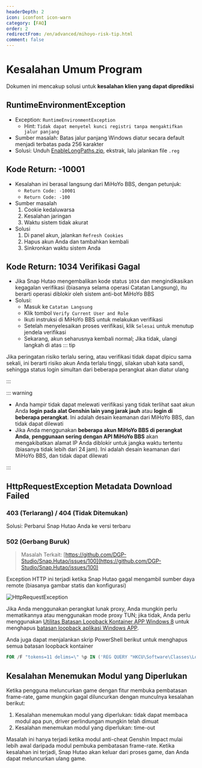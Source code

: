 ```yaml
---
headerDepth: 2
icon: iconfont icon-warn
category: [FAQ]
order: 2
redirectFrom: /en/advanced/mihoyo-risk-tip.html
comment: false
---
```


# Kesalahan Umum Program

Dokumen ini mencakup solusi untuk **kesalahan klien yang dapat diprediksi**

## RuntimeEnvironmentException

- Exception: `RuntimeEnvironmentException`
  - Hint: `Tidak dapat menyetel kunci registri tanpa mengaktifkan jalur panjang`
- Sumber masalah: Batas jalur panjang Windows diatur secara default menjadi terbatas pada 256 karakter
- Solusi: Unduh [EnableLongPaths.zip](https://d.hut.ao/d/tools/EnableLongPaths.zip), ekstrak, lalu jalankan file `.reg`

## Kode Return: -10001

- Kesalahan ini berasal langsung dari MiHoYo BBS, dengan petunjuk:
  - `Return Code: -10001`
  - `Return Code: -100`
- Sumber masalah
  1. Cookie kedaluwarsa
  2. Kesalahan jaringan
  3. Waktu sistem tidak akurat
- Solusi
  1. Di panel akun, jalankan `Refresh Cookies`
  2. Hapus akun Anda dan tambahkan kembali
  3. Sinkronkan waktu sistem Anda

## Kode Return: 1034 Verifikasi Gagal

- Jika Snap Hutao mengembalikan kode status `1034` dan mengindikasikan kegagalan verifikasi (biasanya selama operasi Catatan Langsung),
  itu berarti operasi diblokir oleh sistem anti-bot MiHoYo BBS
- Solusi:
  - Masuk ke `Catatan Langsung`
  - Klik tombol `Verify Current User and Role`
  - Ikuti instruksi di MiHoYo BBS untuk melakukan verifikasi
  - Setelah menyelesaikan proses verifikasi, klik `Selesai` untuk menutup jendela verifikasi
  - Sekarang, akun seharusnya kembali normal; Jika tidak, ulangi langkah di atas
    ::: tip

Jika peringatan risiko terlalu sering, atau verifikasi tidak dapat dipicu sama sekali, ini berarti risiko akun Anda terlalu tinggi, silakan ubah kata sandi, sehingga status login simultan dari beberapa perangkat akan diatur ulang

:::

::: warning

- Anda hampir tidak dapat melewati verifikasi yang tidak terlihat saat akun Anda **login pada alat Genshin lain yang jarak jauh** atau
  **login di beberapa perangkat**. Ini adalah desain keamanan dari MiHoYo BBS, dan tidak dapat dilewati
- Jika Anda menggunakan **beberapa akun MiHoYo BBS di perangkat Anda**, **penggunaan sering dengan API MiHoYo BBS** akan
  mengakibatkan alamat IP Anda diblokir untuk jangka waktu tertentu (biasanya tidak lebih dari 24 jam). Ini adalah desain
  keamanan dari MiHoYo BBS, dan tidak dapat dilewati

:::

## HttpRequestException Metadata Download Failed

### 403 (Terlarang) / 404 (Tidak Ditemukan)

Solusi: Perbarui Snap Hutao Anda ke versi terbaru

### 502 (Gerbang Buruk)

> Masalah Terkait: [https://github.com/DGP-Studio/Snap.Hutao/issues/100](https://github.com/DGP-Studio/Snap.Hutao/issues/100)

Exception HTTP ini terjadi ketika Snap Hutao gagal mengambil sumber daya remote (biasanya gambar statis dan konfigurasi)

![HttpRequestException](https://img.alicdn.com/imgextra/i3/1797064093/O1CN01Tb2RUm1g6du5YeNuy_!!1797064093.jpg)

Jika Anda menggunakan perangkat lunak proxy, Anda mungkin perlu mematikannya atau menggunakan mode proxy TUN;
jika tidak, Anda perlu menggunakan [Utilitas Batasan Loopback Kontainer APP Windows 8](https://www.telerik.com/fiddler/add-ons) untuk menghapus [batasan loopback aplikasi Windows APP](https://learn.microsoft.com/zh-CN/windows/iot-core/develop-your-app/loopback).

Anda juga dapat menjalankan skrip PowerShell berikut untuk menghapus semua batasan loopback kontainer

```powershell
FOR /F "tokens=11 delims=\" %p IN ('REG QUERY "HKCU\Software\Classes\Local Settings\Software\Microsoft\Windows\CurrentVersion\AppContainer\Mappings"') DO CheckNetIsolation.exe LoopbackExempt -a -p=%p
```

## Kesalahan Menemukan Modul yang Diperlukan

Ketika pengguna meluncurkan game dengan fitur membuka pembatasan frame-rate, game mungkin gagal diluncurkan dengan munculnya kesalahan berikut:

1. Kesalahan menemukan modul yang diperlukan: tidak dapat membaca modul apa pun, driver perlindungan mungkin telah dimuat
2. Kesalahan menemukan modul yang diperlukan: time-out

Masalah ini hanya terjadi ketika modul anti-cheat Genshin Impact mulai lebih awal daripada modul pembuka pembatasan frame-rate.
Ketika kesalahan ini terjadi, Snap Hutao akan keluar dari proses game, dan Anda dapat meluncurkan ulang game.